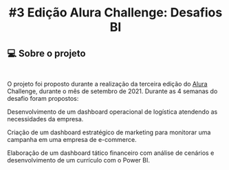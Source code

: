  
# <p align="center"> <b> #3 Edição Alura Challenge: Desafios BI </b> 

##  💻 Sobre o projeto</br> </br> 

O projeto foi proposto durante a realização da terceira edição do <a href="https://www.alura.com.br/"> Alura </a> Challenge, durante o mês de setembro de 2021.
Durante as 4 semanas do desafio foram propostos:

Desenvolvimento de um dashboard operacional de logística atendendo as necessidades da empresa.

Criação de um dashboard estratégico de marketing para monitorar uma campanha em uma empresa de e-commerce.

Elaboração de um dashboard tático financeiro com análise de cenários e desenvolvimento de um currículo com o Power BI.
